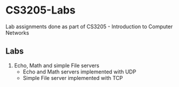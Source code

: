 # CS3205-Labs
Lab assignments done as part of CS3205 - Introduction to Computer Networks

## Labs

1. Echo, Math and simple File servers
    - Echo and Math servers implemented with UDP
    - Simple File server implemented with TCP